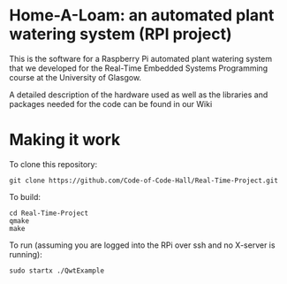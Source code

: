 # Home-A-Loam: an automated plant watering system (RPI project)
This is the software for a Raspberry Pi automated plant watering system that we developed for the Real-Time Embedded Systems Programming
course at the University of Glasgow. 

A detailed description of the hardware used as well as the libraries and packages needed for the code can be found in our Wiki

# Making it work

To clone this repository:
```
git clone https://github.com/Code-of-Code-Hall/Real-Time-Project.git
```

To build:
```
cd Real-Time-Project
qmake
make
```

To run (assuming you are logged into the RPi over ssh and no X-server is running):
```
sudo startx ./QwtExample
```


